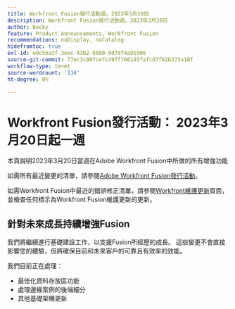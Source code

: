 ```yaml
---
title: Workfront Fusion發行活動週，2023年3月20日
description: Workfront Fusion發行活動週，2023年3月20日
author: Becky
feature: Product Announcements, Workfront Fusion
recommendations: noDisplay, noCatalog
hidefromtoc: true
exl-id: e0c56a3f-3eec-43b2-8990-9d7df4a91906
source-git-commit: 77ec3c007ce7c49ff760145fafcd7f62b273a18f
workflow-type: tm+mt
source-wordcount: '134'
ht-degree: 0%

---
```


# Workfront Fusion發行活動： 2023年3月20日起一週

本頁說明2023年3月20日當週在Adobe Workfront Fusion中所做的所有增強功能

如需所有最近變更的清單，請參閱[Adobe Workfront Fusion發行活動](/help/workfront-fusion/fusion-product-releases/fusion-release-activity.md)。

如需Workfront Fusion中最近的錯誤修正清單，請參閱[Workfront維護更新](https://experienceleague.adobe.com/docs/workfront-known-issues/releases/current-updates.html?lang=zh-Hant)頁面，並檢查任何標示為Workfront Fusion維護更新的更新。

## 針對未來成長持續增強Fusion

我們將繼續進行基礎建設工作，以支援Fusion所經歷的成長。 這些變更不會直接影響您的體驗，但將確保目前和未來客戶的可靠且有效率的效能。

我們目前正在處理：

* 最佳化資料存放區功能
* 處理邊緣案例的後端細分
* 其他基礎架構更新
